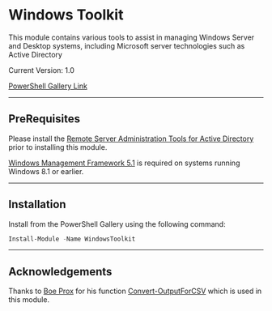 # Windows Toolkit
This module contains various tools to assist in managing Windows Server and Desktop systems, including Microsoft server technologies such as Active Directory

Current Version:  1.0

[PowerShell Gallery Link](https://www.powershellgallery.com/packages/Office365Toolkit/)

---

## PreRequisites
Please install the [Remote Server Administration Tools for Active Directory](https://docs.microsoft.com/en-us/windows-hardware/manufacture/desktop/features-on-demand-non-language-fod#remote-server-administration-tools-rsat) prior to installing this module.

[Windows Management Framework 5.1](https://www.microsoft.com/en-us/download/details.aspx?id=54616) is required on systems running Windows 8.1 or earlier.

---

## Installation
Install from the PowerShell Gallery using the following command:
```PowerShell
Install-Module -Name WindowsToolkit
```

---

## Acknowledgements

Thanks to [Boe Prox](https://github.com/proxb) for his function [Convert-OutputForCSV](https://gallery.technet.microsoft.com/scriptcenter/Convert-OutoutForCSV-6e552fc6) which is used in this module.  